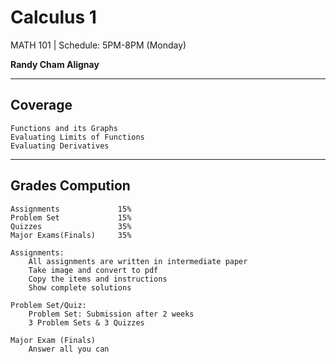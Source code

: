 # Calculus 1
MATH 101 | Schedule: 5PM-8PM (Monday)

**Randy Cham Alignay**

- - -

## Coverage

```
Functions and its Graphs
Evaluating Limits of Functions
Evaluating Derivatives
```

- - -

## Grades Compution

```
Assignments				15%
Problem Set				15%
Quizzes					35%
Major Exams(Finals)		35%
```

```
Assignments:
	All assignments are written in intermediate paper
	Take image and convert to pdf
	Copy the items and instructions
	Show complete solutions
```

```
Problem Set/Quiz:
	Problem Set: Submission after 2 weeks
	3 Problem Sets & 3 Quizzes
```

```
Major Exam (Finals)
	Answer all you can
```